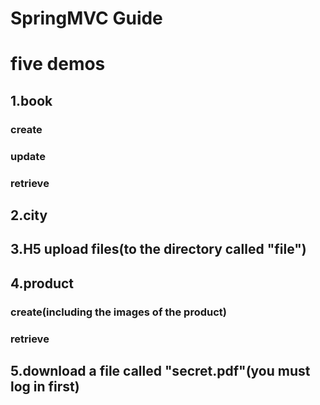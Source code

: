 # SpringMVC Guide
# five demos
## 1.book 
### create
### update
### retrieve
## 2.city
## 3.H5 upload files(to the directory called "file")
## 4.product
### create(including the images of the product)
### retrieve
## 5.download a file called "secret.pdf"(you must log in first)

